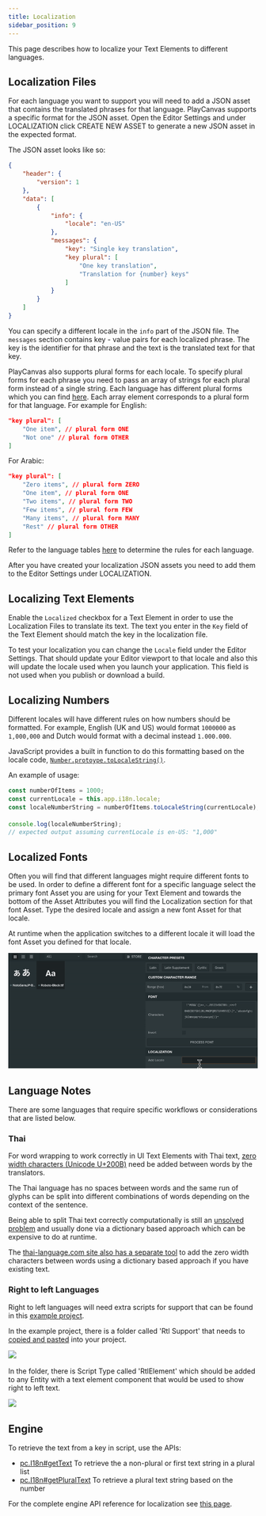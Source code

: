 ```yaml
---
title: Localization
sidebar_position: 9
---
```


This page describes how to localize your Text Elements to different languages.

## Localization Files

For each language you want to support you will need to add a JSON asset that contains the translated phrases for that language. PlayCanvas supports a specific format for the JSON asset. Open the Editor Settings and under LOCALIZATION click CREATE NEW ASSET to generate a new JSON asset in the expected format.

The JSON asset looks like so:

```json
{
    "header": {
        "version": 1
    },
    "data": [
        {
            "info": {
                "locale": "en-US"
            },
            "messages": {
                "key": "Single key translation",
                "key plural": [
                    "One key translation",
                    "Translation for {number} keys"
                ]
            }
        }
    ]
}
```

You can specify a different locale in the `info` part of the JSON file. The `messages` section contains key - value pairs for each localized phrase. The key is the identifier for that phrase and the text is the translated text for that key.

PlayCanvas also supports plural forms for each locale. To specify plural forms for each phrase you need to pass an array of strings for each plural form instead of a single string. Each language has different plural forms which you can find [here][1]. Each array element corresponds to a plural form for that language. For example for English:

```json
"key plural": [
    "One item", // plural form ONE
    "Not one" // plural form OTHER
]
```

For Arabic:

```json
"key plural": [
    "Zero items", // plural form ZERO
    "One item", // plural form ONE
    "Two items", // plural form TWO
    "Few items", // plural form FEW
    "Many items", // plural form MANY
    "Rest" // plural form OTHER
]
```

Refer to the language tables [here][1] to determine the rules for each language.

After you have created your localization JSON assets you need to add them to the Editor Settings under LOCALIZATION.

## Localizing Text Elements

Enable the `Localized` checkbox for a Text Element in order to use the Localization Files to translate its text. The text you enter in the `Key` field of the Text Element should match the key in the localization file.

To test your localization you can change the `Locale` field under the Editor Settings. That should update your Editor viewport to that locale and also this will update the locale used when you launch your application. This field is not used when you publish or download a build.

## Localizing Numbers

Different locales will have different rules on how numbers should be formatted. For example, English (UK and US) would format `1000000` as `1,000,000` and Dutch would format with a decimal instead `1.000.000`.

JavaScript provides a built in function to do this formatting based on the locale code, [`Number.protoype.toLocaleString()`][5].

An example of usage:

```javascript
const numberOfItems = 1000;
const currentLocale = this.app.i18n.locale;
const localeNumberString = numberOfItems.toLocaleString(currentLocale);

console.log(localeNumberString);
// expected output assuming currentLocale is en-US: "1,000"
```

## Localized Fonts

Often you will find that different languages might require different fonts to be used. In order to define a different font for a specific language select the primary font Asset you are using for your Text Element and towards the bottom of the Asset Attributes you will find the Localization section for that font Asset. Type the desired locale and assign a new font Asset for that locale.

At runtime when the application switches to a different locale it will load the font Asset you defined for that locale.

![Localized Fonts Inspector][9]

## Language Notes

There are some languages that require specific workflows or considerations that are listed below.

### Thai

For word wrapping to work correctly in UI Text Elements with Thai text, [zero width characters (Unicode U+200B)][7] need be added between words by the translators.

The Thai language has no spaces between words and the same run of glyphs can be split into different combinations of words depending on the context of the sentence.

Being able to split Thai text correctly computationally is still an [unsolved problem][6] and usually done via a dictionary based approach which can be expensive to do at runtime.

The [thai-language.com site also has a separate tool][8] to add the zero width characters between words using a dictionary based approach if you have existing text.

### Right to left Languages

Right to left languages will need extra scripts for support that can be found in this [example project][10].

In the example project, there is a folder called 'Rtl Support' that needs to [copied and pasted][11] into your project.

![][12]

In the folder, there is Script Type called 'RtlElement' which should be added to any Entity with a text element component that would be used to show right to left text.

![][13]

## Engine

To retrieve the text from a key in script, use the APIs:

* [pc.I18n#getText][3] To retrieve the a non-plural or first text string in a plural list
* [pc.I18n#getPluralText][4] To retrieve a plural text string based on the number

For the complete engine API reference for localization see [this page][2].

[1]: https://www.unicode.org/cldr/charts/latest/supplemental/language_plural_rules.html
[2]: https://api.playcanvas.com/classes/Engine.I18n.html
[3]: https://api.playcanvas.com/classes/Engine.I18n.html#getText
[4]: https://api.playcanvas.com/classes/Engine.I18n.html#getPluralText
[5]: https://developer.mozilla.org/en-US/docs/Web/JavaScript/Reference/Global_Objects/Number/toLocaleString
[6]: http://www.thai-language.com/ref/breaking-words
[7]: https://en.wikipedia.org/wiki/Zero-width_space
[8]: http://www.thai-language.com/?nav=zwsp
[9]: /images/user-manual/user-interface/localization/localized-fonts-inspector.gif
[10]: /tutorials/right-to-left-language-support/
[11]: /user-manual/editor/assets/#copy-and-paste-between-projects
[12]: /images/user-manual/user-interface/localization/rtl-asset-folder.png
[13]: /images/user-manual/user-interface/localization/adding-rtl-script-type.png

